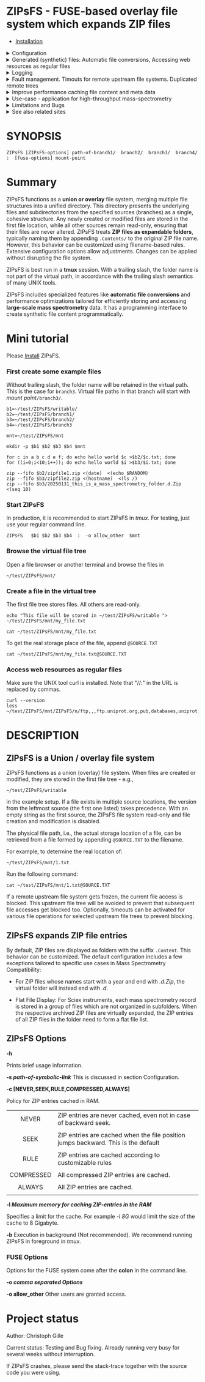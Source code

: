 # ZIPsFS - FUSE-based  overlay file system which expands  ZIP files

 - [Installation](./INSTALL.md)
<details><summary>Configuration</summary>
## ZIPsFS Configuration

ZIPsFS can be customized:

 - optional features can be (de)-activated with  preprocessor macros "WITH_SOME_FEATURE"  which take the values 0 or 1.
 - Rules can be given
     - which files are cached in the main memory
     - which ZIP entries are inlined
 - Timeout values for accessing (remote) files
 - Automatic file conversions

Configuration files of ZIPsFS, are files written in the programming language C.
They have the prefix **ZIPsFS_configuration** and the suffix **.h** of **.c**.


ZIPsFS is customized for our needs - accessing archived high throughput data such that it can be
directly used for mass spectrometry software. These settings can be used as a sample to customize it
for other needs.


Changes require recompilation and take effect after restart of ZIPsFS.

With the -s option, the updated ZIPsFS can seamlessly replace running instances without disrupting the virtual file system.

To illustrate how this works, let MNT represent the apparent mount point of the FUSE file system.
Suppose we are in the parent directory of MNT, enabling the use of relative paths.
Users access files through this apparent mount point, but in reality, MNT is a symbolic link to the actual mount point.
The real mount point is not directly accessed by users, as it changes each time a new instance of ZIPsFS is launched.

For example, assume the obsolete ZIPsFS instance is mounted at ./.mountpoints/MNT/1.
When a new instance replaces it, it may use any empty directory as   mount point. ZIPsFS must be started with the following command line  option:

    -s MNT

Once the new instance is running, the symbolic link is updated to point to the new mount
location. From the user's perspective, nothing changes - the apparent mount point remains MNT. To
ensure uninterrupted access, the obsolete instance should remain active for a short period to allow
ongoing file operations to complete.

If MNT  is within an exported  SAMBA or NFS path the real mount points should be in the exported file tree as well.
Include into */etc/samba/smb.conf*:

    follow symlinks = yes
</details>
<details><summary>Generated (synthetic) files: Automatic file conversions, Accessing web resources as regular files</summary>
## Accessing internet files

Computations often require files from public repositories.
Files from the internet (http, ftp, https) can be accessed as files using the URL as file name. ZIPsFS takes care of downloading and updating.
They are immutable and cannot be modified  unintentionally.
In DOS, a trailing colon is a signature for device names. Therefore, the colon and all slashes in the URL need to be replaced by comma.
Comma  has been chosen as a replacement because it normally does not  occur in URLs. Furthermore, it does not require quoting in UNIX shells.

Example with *mnt/*  denoting the  mountpoint of the ZIPsFS file system:

    sudo apt-get install curl
    ls -l  mnt/ZIPsFS/n/https,,,ftp.uniprot.org,pub,databases,uniprot,README
    more   mnt/ZIPsFS/n/https,,,ftp.uniprot.org,pub,databases,uniprot,README
    head   mnt/ZIPsFS/n/https,,,ftp.uniprot.org,pub,databases,uniprot,README@SOURCE.TXT

To see the real local file path append ***@SOURCE.TXT*** to the file path.

The http-header is updated according to a time-out rule in **ZIPsFS_configuration.c**.
Whether the file itself needs updating is decided upon the *Last-Modified* attribute in the http or ftp header.

Additionally, the file is accessible with a file-name containing the data in the header.
This feature can be conditionally deactivated.


This works also when the FUSE file system is accessed remotely  via SMB or NFS.
However, Windows PCs fail to access these files. This is because files do not exist for Windows, when they are not listed in the file list of the parent.

## Generation of files using programming language C

By modifying the file *ZIPsFS_configuration_c.c*, users can easily implement
files where the file content is generated dynamically using the programming language C.

Here is a predefined minimal example which explains how it works:

    <mount point>/example_generated_file/example_generated_file.txt



## Automatic Virtual File Generation and Conversion Rules

ZIPsFS can generate and display virtual files automatically. This feature is enabled by setting the preprocessor macro **WITH_AUTOGEN** to **1** in *ZIPsFS_configuration.h*.
Generated files are stored in the first file branch, allowing them to be served instantly upon repeated requests.
A common use case for this feature is file conversion. The default rules, defined in *ZIPsFS_configuration_autogen.c*, include:

- **Image files (JPG, JPEG, PNG, GIF):**  Smaller versions at 25% and 50% scaling.
- **Image files (OCR):** Extracted text using Optical Character Recognition (OCR).
- **PDF files:** Extracted ASCII text.
- **ZIP files:** Consistency check reports, including checksums.
- **Mass spectrometry files:**  **mgf (Mascot)** and **mzML** formats.
- **wiff files:** Extract ASCII text.
- **Apache Parquet files:**  **TSV** and **TSV.BZ2** formats.



For testing, copy an image file with the following command:

    cp file.png ~/test/ZIPsFS/mnt/

Auto-generated files can be viewed in the example configuration by listing the contents of:

    ls ~/test/ZIPsFS/mnt/ZIPsFS/a/


Note that some of the conversions may require Docker support.  ZIPsFS must be run by a user belonging to the *docker* group.


### Handling Unknown File Sizes in Virtual File Systems

The system cannot determine the size of files whose content has not yet been generated.
In kernel-managed virtual file systems such as */proc* and */sys*, virtual files typically report a size
of zero via *stat()*. Despite this, they are not empty and  contain dynamically generated content when read.

However, this behavior does not translate well to FUSE-based file systems.

For FUSE, returning a file size of zero to represent an unknown or dynamic size is not
recommended. Many programs interpret a size of 0 as an empty file and will not attempt to read from
it at all.
In ZIPsFS,  a placeholder or estimated size is returned if the file content has not been generated  at the time of stat().
The estimate should be large enough to allow reading the full content.
If the size is underestimated, data may be read incompletely, leading to truncated output or application errors.
This workaround allows programs to read the file as if it had content,
even though the size isn’t known in advance.
However, it may still break software that relies on accurate size reporting for buffering or memory allocation.

Example Fragpipe: Fragpipe is a software to process mass-spectrometry files. Processing
Thermo-Fisher mass-spectrometry files with the suffix raw, those are converted by Fragpipe into the
free file format mzML.  Since ZIPsFS can also convert raw files to mzML, we tried to give the
virtual mzML files as input. Initially, their reported file size is 99,999,999,999 Bytes.  This
large number was chosen to make sure that the estimated file size is larger than the real yet
unknown size. Initially Fragpipe attempts to read some bytes from the end of the file.  To determine
the reading position, it uses the overestimated file size. In this specific case it tried to read at
file position 99,999,997,952.  ZIPsFS will perform the conversion when serving the first read
request.  Since the converted mzML file is much smaller than the read position, there will be no
data and Fragpipe will fail. When however, at least one byte of the mzML files is read to initiate the
conversion process before Fragpipe is started, computation will succeeds.
</details>
<details><summary>Logging</summary>
## Logs

ZIPsFS typically runs as a foreground process.  To keep it active and monitor its output, it is
recommended to use a persistent terminal multiplexer such as tmux. This enables continuous
observation of all messages and facilitates long-running sessions.
Additional log files are stored in:

    ~/.ZIPsFS

For each mount point there are files specifying more  logs.

    log_flags.conf

See readme for details:

    log_flags.conf.readme


ZIPsFS dynamically generates an HTML status file within the virtual file system.
You can find it under the path: <Mount-Point>/ZIPsFS/
For example:

    ~/test/ZIPsFS/mnt/ZIPsFS/file_system_info.html

This file provides real-time information about the system’s current state.
</details>
<details><summary>Fault management. Timouts for remote upstream file systems. Duplicated remote trees</summary>
# Fault Management for Remote File Access

Accessing remote files inherently carries a higher risk of failure. Requests may either:

 - Fail immediately with an error code, or

 - Block indefinitely, causing potential hangs.

In many FUSE file systems, a blocking access can render the entire virtual file system unresponsive.
ZIPsFS addresses this with built-in fault management for remote branches.

Remote roots in ZIPsFS are specified using a double-slash prefix, similar to UNC paths (//server/share/...).
Each remote branch is isolated in terms of fault handling and threading and has its own thread pool, ensuring faults in one do not affect others.
To avoid blocking the main file system thread, remote file operations are executed asynchronously in dedicated worker threads.

## Timeouts

ZIPsFS remains responsive even if a remote file access hangs.
The fuse thread delegates the file operation to another thread and waits for its completion.
After the configurable timeout it gives up.

## Duplicated file paths

For redundantly stored files (i.e., available on multiple branches), another branch may take over
transparently if one fails or becomes unresponsive.


## Blocked worker threads
The worker thread may block permanently. In this case it can be killed automatically and restarted. However killing this thread sometimes does not work.

If the stalled thread cannot be terminated, ZIPsFS will not create a new thread.
To check whether all threads are responding, activate logging. For details see

    ~/.ZIPsFS/.../log_flags.conf.readme

This is best resolved by restarting ZIPsFS without interrupting ongoing file accesses.









## Debug Options

### The ZIPsFS option  **-T**

Checks whether ZIPsFS can generate and print a backtrace in case of errors or crashes.  This feature
elies on external tools to translate memory addresses into source code locations: On Linux and
FreeBSD, it uses addr2line, typically located in /usr/bin/.  On macOS, it uses the atos tool
instead.  Ensure these tools are installed and accessible in your system's PATH for backtraces to
work correctly.

See ZIPsFS.compile.sh for activation of sanitizers.
</details>
<details><summary>Improve performance  caching file content and meta data</summary>
## File content cache

ZIPsFS optionally supports caching specific files and ZIP entries entirely in RAM, allowing data segments to
be served from memory in any order.
This feature significantly improves performance for software that performs random-access reads for remote files and for
ZIP entries.

The ***-l*** option sets an upper limit on memory usage for the ZIP RAM cache.
When available memory runs low, ZIPsFS can either pause,  proceed without caching file data or just ignore the
memory restriction depending on the configuration.
These caching behaviors - such as which files to cache and how to handle memory pressure - are defined in the configuration.


## File attribute cache

Additional caching mechanisms are designed to accelerate file listing in large directories for ZIP entries.





## Data Integrity for ZIP Entries

For ZIP entries loaded entirely into RAM:
ZIPsFS performs CRC checksum validation.
Any detected inconsistencies are logged, helping to detect corruption or transmission errors.
</details>
<details><summary>Use-case - application for high-throughput mass-spectrometry</summary>
# Use case - Archive of mass spectrometry files


We use closed-source proprietary Windows software to read large experimental data from various types
of mass spectrometry machines. The data is immediatly copied into an intermediate storage on the processing PC and
eventually archived in a read-only WORM file
system.

To reduce the number of individual files and disk usage and to allow for data integrity checks, all files from a single mass spectrometry
measurement are bundled into one ZIP archive. With fewer individual files, searching through the
entire directory hierarchy takes less than 1 hour.

We initially hoped that files inside ZIP archives would be  accessed using

 - Pipes
 - Named pipes
 - Process substitution
 - FUSE file systems with which transparently expand multiple ZIP files
 - Unzipping and storing  extracted files on disk

Unfortunately, these techniques did not work for our use case. Mounting individual ZIP files was initially the only solution. But when sample size
of large experiments got large, even this was not feasable.

ZIPsFS was developed to solve the following problems:

- **Growing Number of ZIP Files**: Recently, the size of our experiments - and therefore the number of ZIP files - has increased enormously. Mounting thousands of individual ZIP files results in a very long <i>/etc/mtab</i> file and puts a significant strain on the operating system.

- **Write Access Requirements**: Some proprietary software requires write access to both files and their parent directories.

- **Inefficiency in Random File Access**: Some mass spectrometry files are read from varying positions. Random access  is particularly inefficient for compressed ZIP entries, in particular with backward seeks. Buffering of file content is required.

- **Multiple Storage Locations**: Experimental records are initially stored in an intermediate storage location and, after verification, are moved to the final archive. Consequently, we need a union file system.

- **Resilience of storage systems:** Sometimes access to the archive gets blocked. Otherwise there are several alternative entry points which will continue to work. This adds requirement for
fault management.

- **Redundant File System Requests**: Some proprietary software generates millions of redundant requests to the file system, which is problematic for both remote files and mounted ZIP files.
File attributes need to be cached.


<SPAN>



 <DIV style="padding:1em;border:2px solid gray;float:left;">
       File tree with zip files on hard disk:
 <BR>
       <PRE style="font-family: monospace,courier,ariel,sans-serif;">
 ├── <B style="color:#1111FF;">src</B>
 │   ├── <B style="color:#1111FF;">InstallablePrograms</B>
 │   │   └── some_software.zip
 │   │   └── my_manuscript.zip
 └── <B style="color:#1111FF;">read-write</B>
    ├── my_manuscript.zip.Content
            ├── my-modified-text.txt
       </PRE>
 </div>

 <DIV style="padding:1em;border:2px solid gray;float:right;">
       Virtual file tree presented by ZIPsFS:
       <PRE style="font-family: monospace,courier,ariel,sans-serif;">
 ├── <B style="color:#1111FF;">InstallablePrograms</B>
 │   ├── some_software.zip
 │   └── <B style="color:#1111FF;">some_software.zip.Content</B>
 │       ├── help.html
 │       ├── program.dll
 │       └── program.exe
 │   ├── my_manuscript.zip
 │   └── <B style="color:#1111FF;">my_manuscript.zip.Content</B>
 │       ├── my_text.tex
 │       ├── my_lit.bib
 │       ├── fig1.png
 │       └── fig2.png
       </PRE>
 </DIV>

 <DIV style="clear:both;">
     The file tree can be adapted to specific needs by editing <I>ZIPsFS_configuration.c</I>.
     Our mass-spectrometry files are processed with special software.
     It expects a file tree in its original form i.e. as files would not have been zipped.
     Furthermore, write permission is required for files and containing folders while files are permanently stored and cannot be modified any more.
     The folder names need to be ".d" instead of ".d.Zip.Content".
     For Sciex (zenotof) machines, all files must be in one folder without intermediate folders.
 </DIV>

 <DIV style="padding:1em;border:2px solid gray;float:left;">
                     File tree with zip files on our NAS server:
       <PRE style="font-family: monospace,courier,ariel,sans-serif;">
 ├── <B style="color:#1111FF;">brukertimstof</B>
 │   └── <B style="color:#1111FF;">202302</B>
 │       ├── 20230209_hsapiens_Sample_001.d.Zip
 │       ├── 20230209_hsapiens_Sample_002.d.Zip
 │       └── 20230209_hsapiens_Sample_003.d.Zip

 ...

 │       └── 20230209_hsapiens_Sample_099.d.Zip
 └── <B style="color:#1111FF;">zenotof</B>
    └── <B style="color:#1111FF;">202304</B>
    ├── 20230402_hsapiens_Sample_001.wiff2.Zip
    ├── 20230402_hsapiens_Sample_002.wiff2.Zip
    └── 270230402_hsapiens_Sample_003.wiff2.Zip
 ...
         └── 270230402_hsapiens_Sample_099.wiff2.Zip
       </PRE>
 </DIV>


 <DIV style="padding:1em;border:2px solid gray;float:right;">
             Virtual file tree presented by ZIPsFS:
             <PRE style="font-family: monospace,courier,ariel,sans-serif;">
 ├── <B style="color:#1111FF;">brukertimstof</B>
 │   └── <B style="color:#1111FF;">202302</B>
 │       ├── <B style="color:#1111FF;">20230209_hsapiens_Sample_001.d</B>
 │       │   ├── analysis.tdf
 │       │   └── analysis.tdf_bin
 │       ├── <B style="color:#1111FF;">20230209_hsapiens_Sample_002.d</B>
 │       │   ├── analysis.tdf
 │       │   └── analysis.tdf_bin
 │       └── <B style="color:#1111FF;">20230209_hsapiens_Sample_003.d</B>
 │           ├── analysis.tdf
 │           └── analysis.tdf_bin

 ...

 │       └── <B style="color:#1111FF;">20230209_hsapiens_Sample_099.d</B>
 │           ├── analysis.tdf
 │           └── analysis.tdf_bin
 └── <B style="color:#1111FF;">zenotof</B>
     └── <B style="color:#1111FF;">202304</B>
           ├── 20230402_hsapiens_Sample_001.timeseries.data
           ├── 20230402_hsapiens_Sample_001.wiff
           ├── 20230402_hsapiens_Sample_001.wiff2
           ├── 20230402_hsapiens_Sample_001.wiff.scan
           ├── 20230402_hsapiens_Sample_002.timeseries.data
           ├── 20230402_hsapiens_Sample_002.wiff
           ├── 20230402_hsapiens_Sample_002.wiff2
           ├── 20230402_hsapiens_Sample_002.wiff.scan
           ├── 20230402_hsapiens_Sample_003.timeseries.data
           ├── 20230402_hsapiens_Sample_003.wiff
           ├── 20230402_hsapiens_Sample_003.wiff2
           └── 20230402_hsapiens_Sample_003.wiff.scan

 ...

           ├── 20230402_hsapiens_Sample_099.timeseries.data
           ├── 20230402_hsapiens_Sample_099.wiff
           ├── 20230402_hsapiens_Sample_099.wiff2
           └── 20230402_hsapiens_Sample_099.wiff.scan
 </PRE>
 </DIV>

 <DIV style="clear:both;"></DIV>

</SPAN>


</details>
<details><summary>Limitations and Bugs</summary>
## LIMITATIONS

### Hard Links

Hard links are not supported, though symlinks are fully functional.

### Deleting Files

Files can only be deleted if their physical location resides in the first source. Files located in
other branches are accessed in a read-only mode, and deletion of these files would require a
mechanism to remove them from the system, which is currently not implemented.

If you require this functionality, please submit a feature request.

### Reading and Writing

Simultaneous reading and writing of a file using the same file descriptor will only function
correctly for files stored in the writable source.
</details>
<details><summary>See also related sites</summary>
SEE ALSO
========


- https://github.com/openscopeproject/ZipROFS
- https://github.com/google/fuse-archive
- https://bitbucket.org/agalanin/fuse-zip/src
- https://github.com/google/mount-zip
- https://github.com/cybernoid/archivemount
- https://github.com/mxmlnkn/ratarmount
</details>


<!---
(defun Make-man()
(interactive)
(save-some-buffers t)
(shell-command "pandoc ZIPsFS.1.md -s -t man | /usr/bin/man -l -")
)
%% (query-replace-regexp " *— *" " - ")

This seems to be a common
problem of UNIX and Linux. See
https://fuse-devel.narkive.com/tkGi5trJ/trouble-with-samba-fuse-for-files-of-unknown-size.  Suggestions are welcome.

pip install grip
-->


# SYNOPSIS


    ZIPsFS [ZIPsFS-options] path-of-branch1/  branch2/  branch3/  branch4/  :  [fuse-options] mount-point


# Summary


ZIPsFS functions as a **union or overlay** file system, merging multiple file structures into a unified directory.
This directory presents the underlying files and subdirectories from the specified sources (branches) as a single, cohesive structure.
Any newly created or modified files are stored in the first file location, while all other sources remain read-only, ensuring that their files are never altered.
ZIPsFS treats **ZIP files as expandable folders**, typically naming them by appending ``.Contents/`` to the original ZIP file name.
However, this behavior can be customized using filename-based rules. Extensive configuration options allow adjustments. Changes can be applied without disrupting the file system.

ZIPsFS is best run in a **tmux** session.
With a trailing slash, the folder name is not part of the virtual path, in accordance with  the trailing slash semantics of many UNIX tools.

ZIPsFS includes specialized features like **automatic file conversions** and performance optimizations tailored for efficiently storing and accessing **large-scale mass spectrometry** data.
It has a programming interface to create synthetic file content programmatically.

# Mini tutorial

   Please [Install](./INSTALL.md)  ZIPsFS.


### First create some example files

Without trailing slash, the folder name will be retained in the virtual path. This is the case for ``branch3``.
Virtual file paths in that branch will start with *mount point*``/branch3/``.

    b1=~/test/ZIPsFS/writable/
    b2=~/test/ZIPsFS/branch1/
    b3=~/test/ZIPsFS/branch2/
    b4=~/test/ZIPsFS/branch3

    mnt=~/test/ZIPsFS/mnt

    mkdir -p $b1 $b2 $b3 $b4 $mnt

    for c in a b c d e f; do echo hello world $c >$b2/$c.txt; done
    for ((i=0;i<10;i++)); do echo hello world $i >$b3/$i.txt; done

    zip --fifo $b2/zipfile1.zip <(date)  <(echo $RANDOM)
    zip --fifo $b3/zipfile2.zip <(hostname)  <(ls /)
    zip --fifo $b3/20250131_this_is_a_mass_spectrometry_folder.d.Zip   <(seq 10)


### Start ZIPsFS
In production, it is recommended to start ZIPsFS in *tmux*. For testing, just use your regular command line.

    ZIPsFS   $b1 $b2 $b3 $b4  :  -o allow_other  $mnt

### Browse the virtual file tree

Open a file browser or another terminal and  browse the files in

    ~/test/ZIPsFS/mnt/

### Create a file in the virtual tree
The first file tree stores files. All others are read-only.

    echo "This file will be stored in ~/test/ZIPsFS/writable "> ~/test/ZIPsFS/mnt/my_file.txt

    cat ~/test/ZIPsFS/mnt/my_file.txt

To get the real storage place of the file, append ``@SOURCE.TXT``

    cat ~/test/ZIPsFS/mnt/my_file.txt@SOURCE.TXT

### Access web resources as regular files
Make sure the UNIX tool curl is installed. Note that "//:" in the URL is replaced by commas.

    curl --version
    less  ~/test/ZIPsFS/mnt/ZIPsFS/n/ftp,,,ftp.uniprot.org,pub,databases,uniprot,LICENSE


# DESCRIPTION



## ZIPsFS is a Union / overlay file system


ZIPsFS functions as a union (overlay) file system.
When files are created or modified, they are stored in the first file tree - e.g.,

    ~/test/ZIPsFS/writable

in the example setup.
If a file exists in multiple source locations, the version from the leftmost source (the first one listed) takes precedence.
With an empty string as the first source,  the ZIPsFS file system read-only and file creation and modification is disabled.

The physical file path, i.e., the actual storage location of a file, can be retrieved from a
file formed by appending ``@SOURCE.TXT`` to the filename.

For example, to determine the real location of:

    ~/test/ZIPsFS/mnt/1.txt

Run the following command:

    cat ~/test/ZIPsFS/mnt/1.txt@SOURCE.TXT

If a  remote upstream file system gets frozen, the current file access is blocked.
This upstream file tree will be avoided to prevent that subsequent file accesses get blocked too.
Optionally, timeouts can be activated for various file operations for selected upstream file trees to prevent blocking.

## ZIPsFS expands ZIP file entries

By default, ZIP files are displayed as folders with the suffix ``.Content``.
This behavior can be customized.
The default configuration includes a few exceptions tailored to specific use cases in Mass Spectrometry Compatibility:

  - For ZIP files whose names start with a year and end with *.d.Zip*, the virtual folder will instead
    end with *.d*.

  - Flat File Display: For  Sciex instruments, each mass spectrometry record  is stored in a group of files which are not organized in
    subfolders. When the respective archived ZIP files are virtually expanded, the ZIP entries  of all ZIP files in the folder need to form a flat file list.


## ZIPsFS Options


**-h**

Prints brief usage information.



**-s *path-of-symbolic-link***
This is discussed in section Configuration.



**-c \[NEVER,SEEK,RULE,COMPRESSED,ALWAYS\]**

Policy for ZIP entries  cached in RAM.


|           |                                                                                    |
|:---------:|------------------------------------------------------------------------------------|
|   NEVER   | ZIP entries are never cached, even not in case of backward seek.                   |
|           |                                                                                    |
|   SEEK    | ZIP entries are cached when the file position jumps backward. This is the default  |
|           |                                                                                    |
|   RULE    | ZIP entries are cached according to customizable rules                             |
|           |                                                                                    |
|COMPRESSED | All compressed ZIP entries are cached.                                             |
|           |                                                                                    |
|  ALWAYS   | All ZIP entries are cached.                                                        |
|           |                                                                                    |

**-l  *Maximum memory for caching ZIP-entries in the RAM***

Specifies a limit for the cache.  For example *-l  8G* would limit the size of the cache to 8 Gigabyte.

**-b**
 Execution in background (Not recommended). We recommend running ZIPsFS in foreground in *tmux*.


### FUSE Options


Options for the FUSE system  come after the **colon** in the command line.

**-o *comma separated Options***

**-o allow_other**
Other users are granted access.




# Project status


Author: Christoph Gille

Current status: Testing and Bug fixing. Already running very busy for several weeks without interruption.

If ZIPsFS crashes, please send the stack-trace together with the source code you were using.

